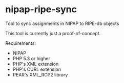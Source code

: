 # nipap-ripe-sync
Tool to sync assignments in NIPAP to RIPE-db objects

This tool is currently just a proof-of-concept.

Requirements:
- NIPAP
- PHP 5.3 or higher
- PHP's XML extension
- PHP's CURL extension
- PEAR's XML_RCP2 library

